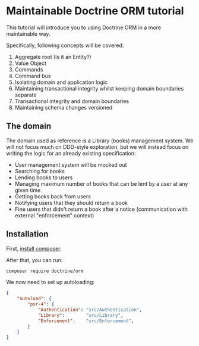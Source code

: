 # Maintainable Doctrine ORM tutorial

This tutorial will introduce you to using Doctrine ORM in a more maintainable way.

Specifically, following concepts will be covered:

 1. Aggregate root (Is it an Entity?)
 2. Value Object
 3. Commands
 4. Command bus
 5. Isolating domain and application logic
 6. Maintaining transactional integrity whilst keeping domain boundaries separate
 7. Transactional integrity and domain boundaries
 8. Maintaining schema changes versioned

## The domain

The domain used as reference is a Library (books) management system.
We will not focus much on DDD-style exploration, but we will instead
focus on writing the logic for an already existing specification:

 * User management system will be mocked out
 * Searching for books
 * Lending books to users
 * Managing maximum number of books that can be lent by a user at any given time
 * Getting books back from users
 * Notifying users that they should return a book
 * Fine users that didn't return a book after a notice (communication with external "enforcement" context)

## Installation

First, [install composer](https://getcomposer.org/download/).

After that, you can run:

```sh
composer require doctrine/orm
```

We now need to set up autoloading:

```json
{
    "autoload": {
        "psr-4": {
            "Authentication": "src/Authentication",
            "Library":        "src/Library",
            "Enforcement":    "src/Enforcement",
        }
    }
}
```
